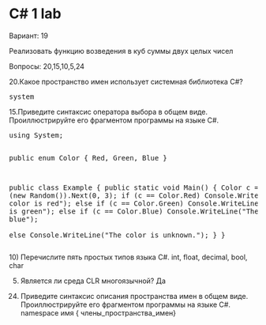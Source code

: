 <h1>C# 1 lab</h1>

 Вариант: 19
 
 Реализовать функцию возведения в куб суммы двух  целых чисел 


<p>Вопросы: 20,15,10,5,24</p>
<p>20.Какое пространство имен использует системная библиотека C#?
<pre>system</pre>
 </p>
<p>15.Приведите синтаксис оператора выбора в общем виде. Проиллюстрируйте его фрагментом программы на языке C#. 
<pre>using System;

public enum Color { Red, Green, Blue }

public class Example
{
   public static void Main()
   {
      Color c = (Color) (new Random()).Next(0, 3);
      if (c == Color.Red)
         Console.WriteLine("The color is red");
      else if (c == Color.Green)
         Console.WriteLine("The color is green");
      else if (c == Color.Blue)
         Console.WriteLine("The color is blue");   
      else
         Console.WriteLine("The color is unknown.");
   }
}
 </pre></p>
10) Перечислите пять простых типов языка C#.
int, float, decimal, bool, char

5) Является ли среда CLR многоязычной?
Да
24. Приведите синтаксис описания пространства имен в общем виде. Проиллюстрируйте его фрагментом программы на языке C#. 
namespace имя { члены_пространства_имен}
